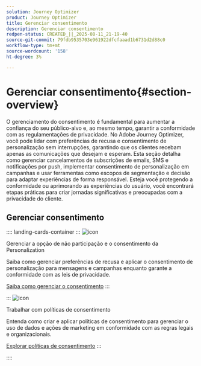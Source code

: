 ```yaml
---
solution: Journey Optimizer
product: Journey Optimizer
title: Gerenciar consentimento
description: Gerenciar consentimento
redpen-status: CREATED_||_2025-08-11_21-19-40
source-git-commit: 79fdb9535703e961922dfcfaaad1b6731d2d88c0
workflow-type: tm+mt
source-wordcount: '158'
ht-degree: 3%

---
```



# Gerenciar consentimento{#section-overview}

O gerenciamento do consentimento é fundamental para aumentar a confiança do seu público-alvo e, ao mesmo tempo, garantir a conformidade com as regulamentações de privacidade. No Adobe Journey Optimizer, você pode lidar com preferências de recusa e consentimento de personalização sem interrupções, garantindo que os clientes recebam apenas as comunicações que desejam e esperam. Esta seção detalha como gerenciar cancelamentos de subscrições de emails, SMS e notificações por push, implementar consentimento de personalização em campanhas e usar ferramentas como escopos de segmentação e decisão para adaptar experiências de forma responsável. Esteja você protegendo a conformidade ou aprimorando as experiências do usuário, você encontrará etapas práticas para criar jornadas significativas e preocupadas com a privacidade do cliente.

## Gerenciar consentimento

:::: landing-cards-container
:::
![icon](https://cdn.experienceleague.adobe.com/icons/shield-halved.svg?lang=pt-BR)

Gerenciar a opção de não participação e o consentimento da Personalization

Saiba como gerenciar preferências de recusa e aplicar o consentimento de personalização para mensagens e campanhas enquanto garante a conformidade com as leis de privacidade.

[Saiba como gerenciar o consentimento](../using/privacy/opt-out.md)
:::

:::
![icon](https://cdn.experienceleague.adobe.com/icons/gear.svg?lang=pt-BR)

Trabalhar com políticas de consentimento

Entenda como criar e aplicar políticas de consentimento para gerenciar o uso de dados e ações de marketing em conformidade com as regras legais e organizacionais.

[Explorar políticas de consentimento](../using/action/consent.md)
:::

::::
